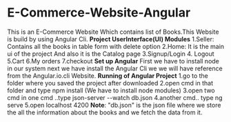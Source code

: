 # E-Commerce-Website-Angular
This is an E-Commerce Website Which contains list of Books.This Website is build by using Angular Cli.
**Project UserInterface(UI) Modules**
   1.Seller: Contains all the books in table form with delete option
   2.Home: It is the main ui of the project And also it is the Catalog page
   3.Signup/Login
   4. Logout
   5.Cart
   6.My orders
   7.checkout
**Set up Angular**
     First we have to install node in our system
     next we have install the Angular Cli we we will have reference from the Angular.io.cli Website.
**Running of Angular Project**
1.go to the folder where you saved the project after downloaded
2.open cmd in that folder and type npm install (We have to install node modules)
3.open two cmd in one cmd ..type json-server --watch db.json
4.another cmd.. type ng serve
5.open localhost 4200
**Note**: "db.json" is the json file where we store the all the information about the books and we fetch the data from it.
